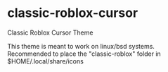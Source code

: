 # classic-roblox-cursor
Classic Roblox Cursor Theme

This theme is meant to work on linux/bsd systems.  
Recommended to place the "classic-roblox" folder in $HOME/.local/share/icons
